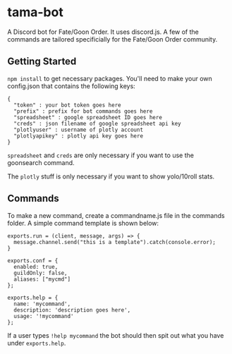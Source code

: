 # tama-bot
A Discord bot for Fate/Goon Order. It uses discord.js.
A few of the commands are tailored specificially for the Fate/Goon Order community.

## Getting Started
`npm install` to get necessary packages.
You'll need to make your own config.json that contains the following keys:
```
{
  "token" : your bot token goes here
  "prefix" : prefix for bot commands goes here
  "spreadsheet" : google spreadsheet ID goes here
  "creds" : json filename of google spreadsheet api key
  "plotlyuser" : username of plotly account
  "plotlyapikey" : plotly api key goes here
}
```
`spreadsheet` and `creds` are only necessary if you want to use the goonsearch command.

The `plotly` stuff is only necessary if you want to show yolo/10roll stats.

## Commands
To make a new command, create a commandname.js file in the commands folder.
A simple command template is shown below:
```
exports.run = (client, message, args) => {
  message.channel.send("this is a template").catch(console.error);
}

exports.conf = {
  enabled: true,
  guildOnly: false,
  aliases: ["mycmd"]
};

exports.help = {
  name: 'mycommand',
  description: 'description goes here',
  usage: '!mycommand'
};
```
If a user types `!help mycommand` the bot should then spit out what you have under `exports.help`.
